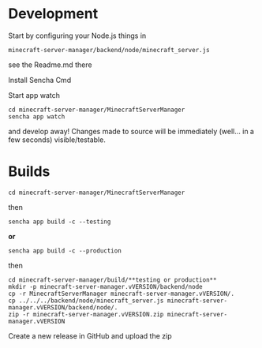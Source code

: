 # Development
Start by configuring your Node.js things in
```
minecraft-server-manager/backend/node/minecraft_server.js
```
see the Readme.md there

Install Sencha Cmd

Start app watch
```
cd minecraft-server-manager/MinecraftServerManager
sencha app watch
```
and develop away! Changes made to source will be immediately (well...
in a few seconds) visible/testable.

# Builds
```
cd minecraft-server-manager/MinecraftServerManager
```
then
```
sencha app build -c --testing
```
**or**
```
sencha app build -c --production
```
then
```
cd minecraft-server-manager/build/**testing or production**
mkdir -p minecraft-server-manager.vVERSION/backend/node
cp -r MinecraftServerManager minecraft-server-manager.vVERSION/.
cp ../../../backend/node/minecraft_server.js minecraft-server-manager.vVERSION/backend/node/.
zip -r minecraft-server-manager.vVERSION.zip minecraft-server-manager.vVERSION
```
Create a new release in GitHub and upload the zip
